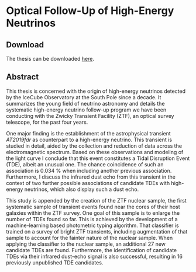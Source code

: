# Optical Follow-Up of High-Energy Neutrinos

## Download
The thesis can be downloaded [here](https://short.simeonreusch.com/thesis).

## Abstract
This thesis is concerned with the origin of high-energy neutrinos detected by the IceCube Observatory at the South Pole since a decade. It summarizes the young field of neutrino astronomy and details the systematic high-energy neutrino follow-up program we have been conducting with the Zwicky Transient Facility (ZTF), an optical survey telescope, for the past four years.

One major finding is the establishment of the astrophysical transient *AT2019fdr* as counterpart to a high-energy neutrino. This transient is studied in detail, aided by the collection and reduction of data across the electromagnetic spectrum. Based on these observations and modeling of the light curve I conclude that this event constitutes a Tidal Disruption Event (TDE), albeit an unusual one. The chance coincidence of such an association is 0.034 % when including another previous association. Furthermore, I discuss the infrared dust echo from this transient in the context of two further possible associations of candidate TDEs with high-energy neutrinos, which also display such a dust echo.

This study is appended by the creation of the ZTF nuclear sample, the first systematic sample of transient events found near the cores of their host galaxies within the ZTF survey. One goal of this sample is to enlarge the number of TDEs found so far. This is achieved by the development of a machine-learning based photometric typing algorithm. That classifier is trained on a survey of bright ZTF transients, including augmentation of that sample to account for the fainter nature of the nuclear sample. When applying the classifier to the nuclear sample, an additional 27 new candidate TDEs are found. Furthermore, the identification of candidate TDEs via their infrared dust-echo signal is also successful, resulting in 16 previously unpublished TDE candidates.